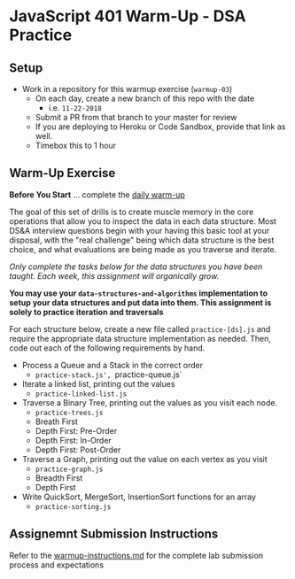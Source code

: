 # JavaScript 401 Warm-Up - DSA Practice

## Setup
* Work in a repository for this warmup exercise (`warmup-03`)
  * On each day, create a new branch of this repo with the date
    * i.e. `11-22-2018`
  * Submit a PR from that branch to your master for review
  * If you are deploying to Heroku or Code Sandbox, provide that link as well.
  * Timebox this to 1 hour

## Warm-Up Exercise

**Before You Start** ... complete the [daily warm-up](../warmup-daily)

The goal of this set of drills is to create muscle memory in the core operations that allow you to inspect the data in each data structure. Most DS&A interview questions begin with your having this basic tool at your disposal, with the "real challenge" being which data structure is the best choice, and what evaluations are being made as you traverse and iterate.

*Only complete the tasks below for the data structures you have been taught. Each week, this assignment will organically grow.*

**You may use your `data-structures-and-algorithms` implementation to setup your data structures and put data into them. This assignment is solely to practice iteration and traversals**

For each structure below, create a new file called `practice-[ds].js` and require the appropriate data structure implementation as needed. Then, code out each of the following requirements by hand.

* Process a Queue and a Stack in the correct order
    * `practice-stack.js', `practice-queue.js`
* Iterate a linked list, printing out the values
    * `practice-linked-list.js`
* Traverse a Binary Tree, printing out the values as you visit each node.
    * `practice-trees.js`
    * Breath First
    * Depth First: Pre-Order
    * Depth First: In-Order
    * Depth First: Post-Order
* Traverse a Graph, printing out the value on each vertex as you visit
    * `practice-graph.js`
    * Breadth First
    * Depth First
* Write QuickSort, MergeSort, InsertionSort functions for an array
    * `practice-sorting.js`


## Assignemnt Submission Instructions
Refer to the [warmup-instructions.md](../../../reference/submission-instructions/warmups) for the complete lab submission process and expectations
